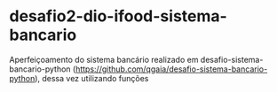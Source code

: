 # desafio2-dio-ifood-sistema-bancario
Aperfeiçoamento do sistema bancário realizado em  desafio-sistema-bancario-python (https://github.com/qgaia/desafio-sistema-bancario-python), dessa vez utilizando funções

